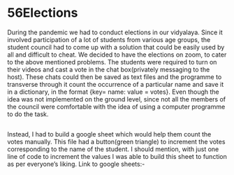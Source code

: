 # 56Elections
During the pandemic we had to conduct elections in our vidyalaya. Since it involved participation of a lot of students from various age groups, the student council had to come up with a solution that could be easily used by all and difficult to cheat. We decided to have the elections on zoom, to cater to the above mentioned problems. The students were required to turn on their videos and cast a vote in the chat box(privately messaging to the host). These chats could then be saved as text files and the programme to transverse through it count the occurrence of a particular name and save it in a dictionary, in the format {key= name: value = votes}. Even though the idea was not implemented on the ground level, since not all the members of the council were comfortable with the idea of using a computer programme to do the task.
##
Instead, I had to build a google sheet which would help them count the votes manually. This file had a button(green triangle) to increment the votes corresponding to the name of the student. I should mention, with just one line of code to increment the values I was able to build this sheet to function as per everyone’s liking. 
Link to google sheets:-
